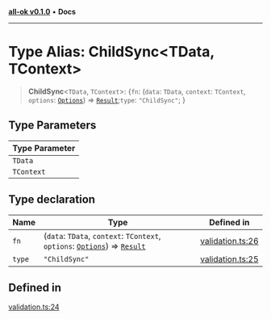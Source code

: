[**all-ok v0.1.0**](../README.md) • **Docs**

***

# Type Alias: ChildSync\<TData, TContext\>

> **ChildSync**\<`TData`, `TContext`\>: \{`fn`: (`data`: `TData`, `context`: `TContext`, `options`: [`Options`](Options.md)) => [`Result`](Result.md);`type`: `"ChildSync"`; \}

## Type Parameters

| Type Parameter |
| ------ |
| `TData` |
| `TContext` |

## Type declaration

| Name | Type | Defined in |
| ------ | ------ | ------ |
| `fn` | (`data`: `TData`, `context`: `TContext`, `options`: [`Options`](Options.md)) => [`Result`](Result.md) | [validation.ts:26](https://github.com/oreshinya/all-ok/blob/7ad66c9c41377006d7fe2b9941a247cf80c6127d/src/validation.ts#L26) |
| `type` | `"ChildSync"` | [validation.ts:25](https://github.com/oreshinya/all-ok/blob/7ad66c9c41377006d7fe2b9941a247cf80c6127d/src/validation.ts#L25) |

## Defined in

[validation.ts:24](https://github.com/oreshinya/all-ok/blob/7ad66c9c41377006d7fe2b9941a247cf80c6127d/src/validation.ts#L24)
